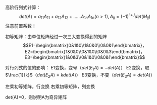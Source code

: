 高阶行列式计算：$$det(A)=a_{11}A_{11}+a_{12}A_{12}+……A_{1n}A_{1n}(n>1),A_{ij}=(-1)^{i+j}det(M_{ij})$$注意前置系数！

初等矩阵：由单位矩阵经过一次三大变换得到的矩阵$$E1=\begin{bmatrix}0&1&0\\1&0&0\\0&0&1\end{bmatrix}，E2=\begin{bmatrix}1&0&0\\0&1&0\\0&0&3\end{bmatrix}，E3=\begin{bmatrix}1&0&3\\0&1&0\\0&0&1\end{bmatrix}$$

对行列式的值的影响：
E1变换，变号（$det(E_1A)=-det(A)$）
E2变换，取$\frac{1}{k}$（$det(E_2A)=kdet(A)$）
E3变换，不变（$det(E_3A)=det(A)$）

左乘初等矩阵，行变换
右乘初等矩阵，列变换

det(A)=0，则说明A为奇异矩阵